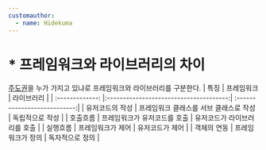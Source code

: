 ```yaml
---
customauthor:
  - name: Hidekuma
---
```

# * 프레임워크와 라이브러리의 차이
<Author/>
<U>주도권</U>을 누가 가지고 있냐로 프레임워크와 라이브러리를 구분한다.
| 특징            | 프레임워크                             | 라이브러리                   |
| :-------------: |:--------------------------------------:| :---------------------------:|
| 유저코드의 작성 | 프레임워크 클래스를 서브 클래스로 작성 | 독립적으로 작성              |
| 호출흐름        | 프레임워크가 유저코드를 호출           | 유저코드가 라이브러리를 호출 |
| 실행흐름        | 프레임워크가 제어                      | 유저코드가 제어              |
| 객체의 연동     | 프레임워크가 정의                      | 독자적으로 정의              |
